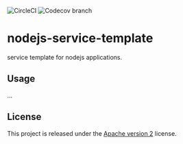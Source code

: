 ![CircleCI](https://img.shields.io/circleci/build/github/ShipyardSuite/nodejs-service-template/develop?label=build%20%28develop%29&logo=circleci&style=flat-square)
![Codecov branch](https://img.shields.io/codecov/c/github/ShipyardSuite/nodejs-service-template/develop?label=coverage%20%28develop%29&logo=codecov&style=flat-square)


# nodejs-service-template
service template for nodejs applications.

## Usage

...

## License

This project is released under the [Apache version 2](LICENSE) license.
